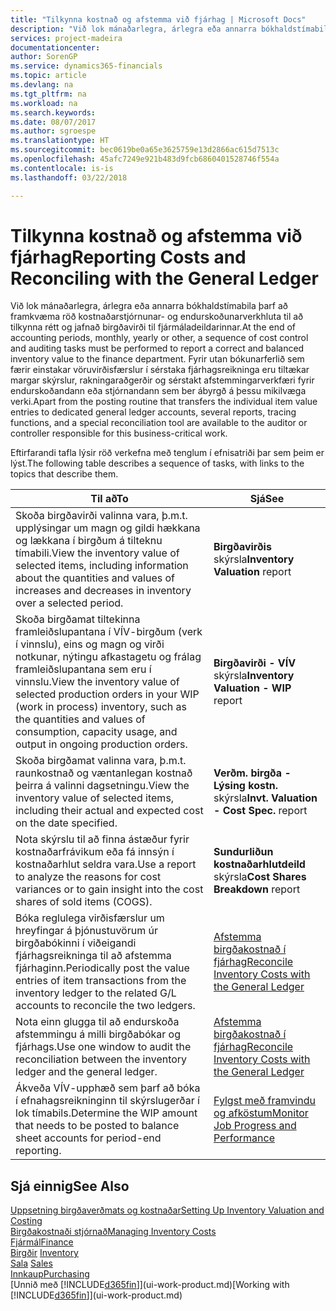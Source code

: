 ```yaml
---
title: "Tilkynna kostnað og afstemma við fjárhag | Microsoft Docs"
description: "Við lok mánaðarlegra, árlegra eða annarra bókhaldstímabila þarf að framkvæma röð kostnaðarstjórnunar- og endurskoðunarverkhluta til að tilkynna rétt og jafnað birgðavirði til fjármáladeildarinnar. Fyrir utan bókunarferlið sem færir einstakar vöruvirðisfærslur í sérstaka fjárhagsreikninga eru tiltækar margar skýrslur, rakningaraðgerðir og sérstakt afstemmingarverkfæri fyrir endurskoðandann eða stjórnandann sem ber ábyrgð á þessu mikilvæga verki."
services: project-madeira
documentationcenter: 
author: SorenGP
ms.service: dynamics365-financials
ms.topic: article
ms.devlang: na
ms.tgt_pltfrm: na
ms.workload: na
ms.search.keywords: 
ms.date: 08/07/2017
ms.author: sgroespe
ms.translationtype: HT
ms.sourcegitcommit: bec0619be0a65e3625759e13d2866ac615d7513c
ms.openlocfilehash: 45afc7249e921b483d9fcb6860401528746f554a
ms.contentlocale: is-is
ms.lasthandoff: 03/22/2018

---
```

# <a name="reporting-costs-and-reconciling-with-the-general-ledger"></a><span data-ttu-id="0e187-104">Tilkynna kostnað og afstemma við fjárhag</span><span class="sxs-lookup"><span data-stu-id="0e187-104">Reporting Costs and Reconciling with the General Ledger</span></span>
<span data-ttu-id="0e187-105">Við lok mánaðarlegra, árlegra eða annarra bókhaldstímabila þarf að framkvæma röð kostnaðarstjórnunar- og endurskoðunarverkhluta til að tilkynna rétt og jafnað birgðavirði til fjármáladeildarinnar.</span><span class="sxs-lookup"><span data-stu-id="0e187-105">At the end of accounting periods, monthly, yearly or other, a sequence of cost control and auditing tasks must be performed to report a correct and balanced inventory value to the finance department.</span></span> <span data-ttu-id="0e187-106">Fyrir utan bókunarferlið sem færir einstakar vöruvirðisfærslur í sérstaka fjárhagsreikninga eru tiltækar margar skýrslur, rakningaraðgerðir og sérstakt afstemmingarverkfæri fyrir endurskoðandann eða stjórnandann sem ber ábyrgð á þessu mikilvæga verki.</span><span class="sxs-lookup"><span data-stu-id="0e187-106">Apart from the posting routine that transfers the individual item value entries to dedicated general ledger accounts, several reports, tracing functions, and a special reconciliation tool are available to the auditor or controller responsible for this business-critical work.</span></span>  

 <span data-ttu-id="0e187-107">Eftirfarandi tafla lýsir röð verkefna með tenglum í efnisatriði þar sem þeim er lýst.</span><span class="sxs-lookup"><span data-stu-id="0e187-107">The following table describes a sequence of tasks, with links to the topics that describe them.</span></span>   

|<span data-ttu-id="0e187-108">**Til að**</span><span class="sxs-lookup"><span data-stu-id="0e187-108">**To**</span></span>|<span data-ttu-id="0e187-109">**Sjá**</span><span class="sxs-lookup"><span data-stu-id="0e187-109">**See**</span></span>|  
|------------|-------------|  
|<span data-ttu-id="0e187-110">Skoða birgðavirði valinna vara, þ.m.t. upplýsingar um magn og gildi hækkana og lækkana í birgðum á tilteknu tímabili.</span><span class="sxs-lookup"><span data-stu-id="0e187-110">View the inventory value of selected items, including information about the quantities and values of increases and decreases in inventory over a selected period.</span></span>|<span data-ttu-id="0e187-111">**Birgðavirðis** skýrsla</span><span class="sxs-lookup"><span data-stu-id="0e187-111">**Inventory Valuation** report</span></span>|  
|<span data-ttu-id="0e187-112">Skoða birgðamat tiltekinna framleiðslupantana í VÍV-birgðum (verk í vinnslu), eins og magn og virði notkunar, nýtingu afkastagetu og frálag framleiðslupantana sem eru í vinnslu.</span><span class="sxs-lookup"><span data-stu-id="0e187-112">View the inventory value of selected production orders in your WIP (work in process) inventory, such as the quantities and values of consumption, capacity usage, and output in ongoing production orders.</span></span>|<span data-ttu-id="0e187-113">**Birgðavirði - VÍV** skýrsla</span><span class="sxs-lookup"><span data-stu-id="0e187-113">**Inventory Valuation - WIP** report</span></span>|  
|<span data-ttu-id="0e187-114">Skoða birgðamat valinna vara, þ.m.t. raunkostnað og væntanlegan kostnað þeirra á valinni dagsetningu.</span><span class="sxs-lookup"><span data-stu-id="0e187-114">View the inventory value of selected items, including their actual and expected cost on the date specified.</span></span>|<span data-ttu-id="0e187-115">**Verðm. birgða - Lýsing kostn.** skýrsla</span><span class="sxs-lookup"><span data-stu-id="0e187-115">**Invt. Valuation - Cost Spec.** report</span></span>|  
|<span data-ttu-id="0e187-116">Nota skýrslu til að finna ástæður fyrir kostnaðarfrávikum eða fá innsýn í kostnaðarhlut seldra vara.</span><span class="sxs-lookup"><span data-stu-id="0e187-116">Use a report to analyze the reasons for cost variances or to gain insight into the cost shares of sold items (COGS).</span></span>|<span data-ttu-id="0e187-117">**Sundurliðun kostnaðarhlutdeild** skýrsla</span><span class="sxs-lookup"><span data-stu-id="0e187-117">**Cost Shares Breakdown** report</span></span>|  
|<span data-ttu-id="0e187-118">Bóka reglulega virðisfærslur um hreyfingar á þjónustuvörum úr birgðabókinni í viðeigandi fjárhagsreikninga til að afstemma fjárhaginn.</span><span class="sxs-lookup"><span data-stu-id="0e187-118">Periodically post the value entries of item transactions from the inventory ledger to the related G/L accounts to reconcile the two ledgers.</span></span>|[<span data-ttu-id="0e187-119">Afstemma birgðakostnað í fjárhag</span><span class="sxs-lookup"><span data-stu-id="0e187-119">Reconcile Inventory Costs with the General Ledger</span></span>](finance-how-to-post-inventory-costs-to-the-general-ledger.md)|  
|<span data-ttu-id="0e187-120">Nota einn glugga til að endurskoða afstemmingu á milli birgðabókar og fjárhags.</span><span class="sxs-lookup"><span data-stu-id="0e187-120">Use one window to audit the reconciliation between the inventory ledger and the general ledger.</span></span>|[<span data-ttu-id="0e187-121">Afstemma birgðakostnað í fjárhag</span><span class="sxs-lookup"><span data-stu-id="0e187-121">Reconcile Inventory Costs with the General Ledger</span></span>](finance-how-to-post-inventory-costs-to-the-general-ledger.md)|  
|<span data-ttu-id="0e187-122">Ákveða VÍV-upphæð sem þarf að bóka í efnahagsreikninginn til skýrslugerðar í lok tímabils.</span><span class="sxs-lookup"><span data-stu-id="0e187-122">Determine the WIP amount that needs to be posted to balance sheet accounts for period-end reporting.</span></span>|[<span data-ttu-id="0e187-123">Fylgst með framvindu og afköstum</span><span class="sxs-lookup"><span data-stu-id="0e187-123">Monitor Job Progress and Performance</span></span>](projects-how-monitor-progress-performance.md)|

## <a name="see-also"></a><span data-ttu-id="0e187-124">Sjá einnig</span><span class="sxs-lookup"><span data-stu-id="0e187-124">See Also</span></span>  
[<span data-ttu-id="0e187-125">Uppsetning birgðaverðmats og kostnaðar</span><span class="sxs-lookup"><span data-stu-id="0e187-125">Setting Up Inventory Valuation and Costing</span></span>](finance-set-up-inventory-valuation-and-costing.md)  
[<span data-ttu-id="0e187-126">Birgðakostnaði stjórnað</span><span class="sxs-lookup"><span data-stu-id="0e187-126">Managing Inventory Costs</span></span>](finance-manage-inventory-costs.md)  
[<span data-ttu-id="0e187-127">Fjármál</span><span class="sxs-lookup"><span data-stu-id="0e187-127">Finance</span></span>](finance.md)  
<span data-ttu-id="0e187-128">[Birgðir](inventory-manage-inventory.md) </span><span class="sxs-lookup"><span data-stu-id="0e187-128">[Inventory](inventory-manage-inventory.md) </span></span>  
<span data-ttu-id="0e187-129">[Sala](sales-manage-sales.md) </span><span class="sxs-lookup"><span data-stu-id="0e187-129">[Sales](sales-manage-sales.md) </span></span>  
[<span data-ttu-id="0e187-130">Innkaup</span><span class="sxs-lookup"><span data-stu-id="0e187-130">Purchasing</span></span>](purchasing-manage-purchasing.md)  
<span data-ttu-id="0e187-131">[Unnið með [!INCLUDE[d365fin](includes/d365fin_md.md)]](ui-work-product.md)</span><span class="sxs-lookup"><span data-stu-id="0e187-131">[Working with [!INCLUDE[d365fin](includes/d365fin_md.md)]](ui-work-product.md)</span></span>

